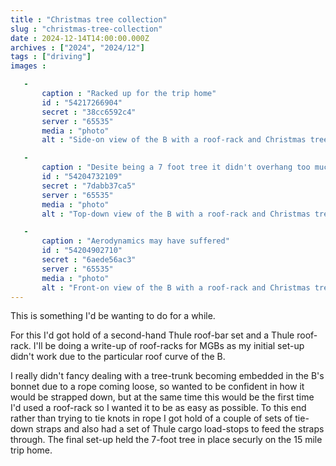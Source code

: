 ```yaml
---
title : "Christmas tree collection"
slug : "christmas-tree-collection"
date : 2024-12-14T14:00:00.000Z
archives : ["2024", "2024/12"]
tags : ["driving"]
images :

   -
       caption : "Racked up for the trip home"
       id : "54217266904"
       secret : "38cc6592c4"
       server : "65535"
       media : "photo"
       alt : "Side-on view of the B with a roof-rack and Christmas tree on top"

   -
       caption : "Desite being a 7 foot tree it didn't overhang too much"
       id : "54204732109"
       secret : "7dabb37ca5"
       server : "65535"
       media : "photo"
       alt : "Top-down view of the B with a roof-rack and Christmas tree on top"

   -
       caption : "Aerodynamics may have suffered"
       id : "54204902710"
       secret : "6aede56ac3"
       server : "65535"
       media : "photo"
       alt : "Front-on view of the B with a roof-rack and Christmas tree on top"
---
```


This is something I'd be wanting to do for a while.

For this I'd got hold of a second-hand Thule roof-bar set and a Thule roof-rack. I'll be doing a write-up of roof-racks for MGBs as my initial set-up didn't work due to the particular roof curve of the B. 

I really didn't fancy dealing with a tree-trunk becoming embedded in the B's bonnet due to a rope coming loose, so wanted to be confident in how it would be strapped down, but at the same time this would be the first time I'd used a roof-rack so I wanted it to be as easy as possible. To this end rather than trying to tie knots in rope I got hold of a couple of sets of tie-down straps and also had a set of Thule cargo load-stops to feed the straps through. The final set-up held the 7-foot tree in place securly on the 15 mile trip home.